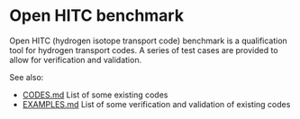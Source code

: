 # Open HITC benchmark

Open HITC (hydrogen isotope transport code) benchmark is a qualification tool for hydrogen transport codes. A series of test cases are provided to allow for verification and validation.


See also: 
- [CODES.md](CODES.md) List of some existing codes
- [EXAMPLES.md](EXAMPLES.md) List of some verification and validation of existing codes

